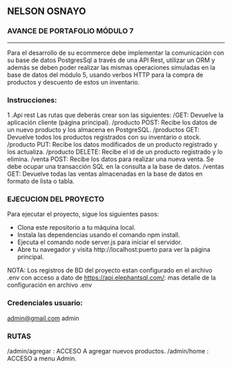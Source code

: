 ## NELSON OSNAYO
### AVANCE DE PORTAFOLIO MÓDULO 7
***
Para el desarrollo de su ecommerce debe implementar la comunicación 
con su base de datos PostgresSql a través de una API Rest, utilizar un ORM y 
además se deben poder realizar las mismas operaciones simuladas en la 
base de datos del módulo 5, usando verbos HTTP para la compra de 
productos y descuento de estos un inventario. 

### Instrucciones: 
1 .Api rest 
Las rutas que deberás crear son las siguientes: 
/GET: Devuelve la aplicación cliente (página principal). 
/producto POST: Recibe los datos de un nuevo producto y los almacena en PostgreSQL. 
/productos GET: Devuelve todos los productos registrados con su inventario o stock. 
/producto PUT: Recibe los datos modificados de un producto registrado y los actualiza. 
/producto DELETE: Recibe el id de un producto registrado y lo elimina. 
/venta POST: Recibe los datos para realizar una nueva venta. Se debe  ocupar una transacción SQL en la consulta a la base de datos. 
/ventas GET: Devuelve todas las ventas almacenadas en la base de datos en formato de lista o tabla. 

### EJECUCION DEL PROYECTO
Para ejecutar el proyecto, sigue los siguientes pasos:
- Clona este repositorio a tu máquina local.
- Instala las dependencias usando el comando npm install.
- Ejecuta el comando node server.js para iniciar el servidor.
- Abre tu navegador y visita http://localhost:puerto para ver la página principal.


NOTA: Los registros de BD del proyecto estan configurado en el archivo .env con acceso a dato de https://api.elephantsql.com/:
mas detalle de la configuración en archivo .env

### Credenciales usuario:
admin@gmail.com
admin

### RUTAS
/admin/agregar  : ACCESO A agregar nuevos productos.
/admin/home     : ACCESO a menu Admin.
